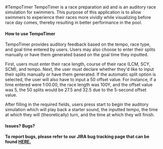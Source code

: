 #TempoTimer
TempoTimer is a race preparation aid and is an auditory race simulation for swimmers. This purpose of this application is to allow swimmers to experience their races more vividly while visualizing before race day comes, thereby resulting in better performance in the pool.

#### How to use TempoTimer

TempoTimer provides auditory feedback based on the tempo, race type, and goal time entered by users. Users may also choose to enter their splits manually or have them generated based on the goal time they inputted. 

First, users must enter their race length, course of their race (LCM, SCY, SCM), and tempo. Next, the user must declare whether they'd like to input their splits manually or have them generated. If the automatic split option is selected, the user will also have to input a 50 offset value. For instance, if a time entered were 1:00.00, the race length was 100Y, and the offset value was 5, the 50 splits would be 27.5 and 32.5 due to the 5-second offset value. 

After filling in the required fields, users press start to begin the auditory simulation which will play back a starter sound, the inputted tempo, the time at which they will (theoretically) turn, and the time at which they will finish. 


#### Issues? Bugs?
**To report bugs, please refer to our JIRA bug tracking page that can be found [HERE.](ec2-13-58-202-28.us-east-2.compute.amazonaws.com:8080/ "HERE.")**
